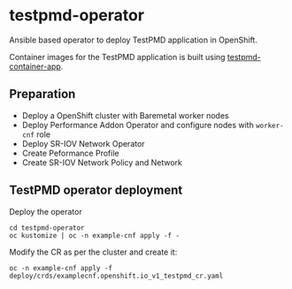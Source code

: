 testpmd-operator
================

Ansible based operator to deploy TestPMD application in OpenShift.

Container images for the TestPMD application is built using [testpmd-container-app](https://github.com/openshift-kni/example-cnf/testpmd-container-app). 

Preparation
----------
* Deploy a OpenShift cluster with Baremetal worker nodes
* Deploy Performance Addon Operator and configure nodes with ``worker-cnf`` role
* Deploy SR-IOV Network Operator
* Create Peformance Profile
* Create SR-IOV Network Policy and Network

TestPMD operator deployment
---------------------------
Deploy the operator
```
cd testpmd-operator
oc kustomize | oc -n example-cnf apply -f -
```

Modify the CR as per the cluster and create it:
```
oc -n example-cnf apply -f deploy/crds/examplecnf.openshift.io_v1_testpmd_cr.yaml
```
